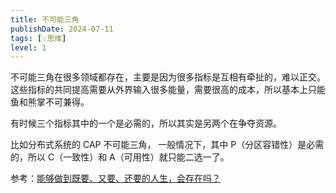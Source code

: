 ```yaml
---
title: 不可能三角
publishDate: 2024-07-11
tags: [💡思维]
level: 1
---
```


不可能三角在很多领域都存在，主要是因为很多指标是互相有牵扯的，难以正交。这些指标的共同提高需要从外界输入很多能量，需要很高的成本，所以基本上只能鱼和熊掌不可兼得。

有时候三个指标其中的一个是必需的，所以其实是另两个在争夺资源。

比如分布式系统的 CAP 不可能三角， 一般情况下，其中 P（分区容错性）是必需的，所以 C（一致性）和 A（可用性）就只能二选一了。

参考：[能够做到既要、又要、还要的人生，会存在吗？](https://www.douyin.com/video/7389936409697635621)
